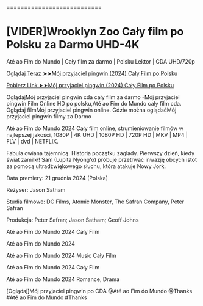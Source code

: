
===========================

#  [VIDER]Wrooklyn Zoo Cały film po Polsku za Darmo UHD-4K

Até ao Fim do Mundo | Cały film za darmo | Polsku Lektor | CDA UHD/720p

<a href="https://love-4k.com/pl/movie/1270766/wrooklyn-zoo-gitcodepl"> Oglądaj Teraz ➤➤Mój przyjaciel pingwin (2024) Cały Film po Polsku </a>

<a href="https://love-4k.com/pl/movie/1270766/wrooklyn-zoo-gitcodepl"> Pobierz Link ➤➤Mój przyjaciel pingwin (2024) Cały Film po Polsku </a>

OglądajMój przyjaciel pingwin cda cały film za darmo -Mój przyjaciel pingwin Film Online HD po polsku,Até ao Fim do Mundo caly film cda. Oglądaj filmMój przyjaciel pingwin online. Gdzie można oglądaćMój przyjaciel pingwin filmy za Darmo

Até ao Fim do Mundo 2024 Cały film online, strumieniowanie filmów w najlepszej jakości, 1080P | 4K UHD | 1080P HD | 720P HD | MKV | MP4 | FLV | dvd | NETFLIX.

Fabuła owiana tajemnicą. Historia początku zagłady. Pierwszy dzień, kiedy świat zamilkł! Sam (Lupita Nyong'o) próbuje przetrwać inwazję obcych istot za pomocą ultradźwiękowego słuchu, która atakuje Nowy Jork.

Data premiery: 21 grudnia 2024 (Polska)

Reżyser: Jason Satham

Studia filmowe: DC Films, Atomic Monster, The Safran Company, Peter Safran

Produkcja: Peter Safran; Jason Satham; Geoff Johns

Até ao Fim do Mundo 2024 Cały Film

Até ao Fim do Mundo 2024

Até ao Fim do Mundo 2024 Music Cały Film

Até ao Fim do Mundo 2024 Cały Film

Até ao Fim do Mundo 2024 Romance, Drama

[Oglądaj]Mój przyjaciel pingwin po CDA @Até ao Fim do Mundo @Thanks #Até ao Fim do Mundo #Thanks
